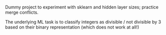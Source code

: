 Dummy project to experiment with sklearn and hidden layer sizes; practice merge conflicts.

The underlying ML task is to classify integers as divisible / not divisible by 3 based on their binary representation (which does not work at all!)
